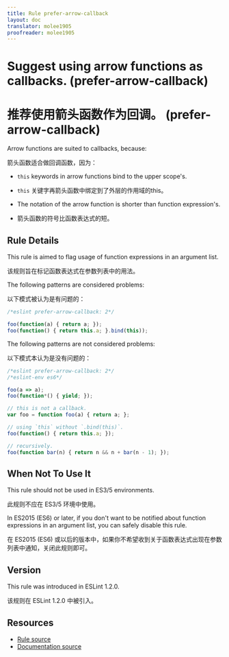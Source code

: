 ```yaml
---
title: Rule prefer-arrow-callback
layout: doc
translator: molee1905
proofreader: molee1905
---
```

<!-- Note: No pull requests accepted for this file. See README.md in the root directory for details. -->

# Suggest using arrow functions as callbacks. (prefer-arrow-callback)

# 推荐使用箭头函数作为回调。 (prefer-arrow-callback)

Arrow functions are suited to callbacks, because:

箭头函数适合做回调函数，因为：

- `this` keywords in arrow functions bind to the upper scope's.

- `this` 关键字再箭头函数中绑定到了外层的作用域的this。

- The notation of the arrow function is shorter than function expression's.

- 箭头函数的符号比函数表达式的短。

## Rule Details

This rule is aimed to flag usage of function expressions in an argument list.

该规则旨在标记函数表达式在参数列表中的用法。

The following patterns are considered problems:

以下模式被认为是有问题的：

```js
/*eslint prefer-arrow-callback: 2*/

foo(function(a) { return a; });
foo(function() { return this.a; }.bind(this));
```

The following patterns are not considered problems:

以下模式本认为是没有问题的：

```js
/*eslint prefer-arrow-callback: 2*/
/*eslint-env es6*/

foo(a => a);
foo(function*() { yield; });

// this is not a callback.
var foo = function foo(a) { return a; };

// using `this` without `.bind(this)`.
foo(function() { return this.a; });

// recursively.
foo(function bar(n) { return n && n + bar(n - 1); });
```

## When Not To Use It

This rule should not be used in ES3/5 environments.

此规则不应在 ES3/5 环境中使用。

In ES2015 (ES6) or later, if you don't want to be notified about function expressions in an argument list, you can safely disable this rule.

在 ES2015 (ES6) 或以后的版本中，如果你不希望收到关于函数表达式出现在参数列表中通知，关闭此规则即可。

## Version

This rule was introduced in ESLint 1.2.0.

该规则在 ESLint 1.2.0 中被引入。

## Resources

* [Rule source](https://github.com/eslint/eslint/tree/master/lib/rules/prefer-arrow-callback.js)
* [Documentation source](https://github.com/eslint/eslint/tree/master/docs/rules/prefer-arrow-callback.md)
